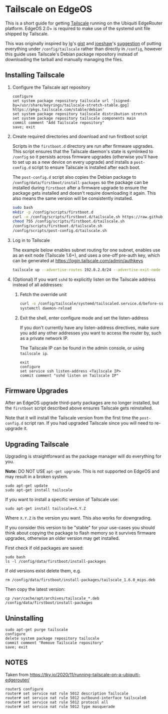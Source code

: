 # Tailscale on EdgeOS

This is a short guide for getting [Tailscale](https://tailscale.com/) running on the Ubiquiti EdgeRouter platform. EdgeOS 2.0+ is required to make use of the systemd unit file shipped by Tailscale.

This was originally inspired by [lg](https://github.com/lg)'s [gist](https://gist.github.com/lg/6f80593bd55ca9c9cf886da169a972c3) and [joeshaw](https://github.com/joeshaw)'s [suggestion](https://gist.github.com/lg/6f80593bd55ca9c9cf886da169a972c3#gistcomment-3578594) of putting everything under `/config/tailscale` rather than directly in `/config`, however this guide uses Tailscale's Debian package repository instead of downloading the tarball and manually managing the files.

## Installing Tailscale

1. Configure the Tailscale apt repository

    ```
    configure
    set system package repository tailscale url '[signed-by=/usr/share/keyrings/tailscale-stretch-stable.gpg] https://pkgs.tailscale.com/stable/debian'
    set system package repository tailscale distribution stretch
    set system package repository tailscale components main
    commit comment "Add Tailscale repository"
    save; exit
    ```

2. Create required directories and download and run firstboot script

    Scripts in the `firstboot.d` directory are run after firmware upgrades.
    This script ensures that the Tailscale daemon's state is symlinked to
    `/config` so it persists across firmware upgrades (otherwise you'll have to
    set up as a new device on every upgrade) and installs a `post-config.d`
    script to ensure Tailscale is installed after each boot.

    The `post-config.d` script also copies the Debian package to
    `/config/data/firstboot/install-packages` so the package can be installed
    during `firstboot` after a firmware upgrade to ensure the package gets
    installed and doesn't require downloading it again. This also means the
    same version will be consistently installed.

    ```sh
    sudo bash
    mkdir -p /config/scripts/firstboot.d
    curl -o /config/scripts/firstboot.d/tailscale.sh https://raw.githubusercontent.com/jamesog/tailscale-edgeos/main/firstboot.d/tailscale.sh
    chmod 755 /config/scripts/firstboot.d/tailscale.sh
    /config/scripts/firstboot.d/tailscale.sh
    /config/scripts/post-config.d/tailscale.sh
    ```

3. Log in to Tailscale

    The example below enables subnet routing for one subnet, enables use as an exit node (Tailscale 1.6+), and uses a one-off pre-auth key, which can be generated at https://login.tailscale.com/admin/authkeys

    ```sh
    tailscale up --advertise-routes 192.0.2.0/24 --advertise-exit-node --authkey tskey-XXX
    ```

4. (Optional) If you want `sshd` to explicitly listen on the Tailscale address instead of all addresses:

    1. Fetch the override unit

        ```sh
        curl -o /config/tailscale/systemd/tailscaled.service.d/before-ssh.conf https://raw.githubusercontent.com/jamesog/tailscale-edgeos/main/tailscaled.service.d/before-ssh.conf
        systemctl daemon-reload
        ```

    2. Exit the shell, enter configure mode and set the listen-address

        If you don't currently have any listen-address directives, make sure you add any other addresses you want to access the router by, such as a private network IP.

        The Tailscale IP can be found in the admin console, or using `tailscale ip`.

        ```
        exit
        configure
        set service ssh listen-address <Tailscale IP>
        commit comment "sshd listen on Tailscale IP"
        ```


## Firmware Upgrades

After an EdgeOS upgrade third-party packages are no longer installed, but the
`firstboot` script described above ensures Tailscale gets reinstalled.

Note that it will install the Tailscale version from the first time the
`post-config.d` script ran. If you had upgraded Tailscale since you will need
to re-upgrade it.

## Upgrading Tailscale

Upgrading is straightforward as the package manager will do everything for you.

**Note:** DO NOT USE `apt-get upgrade`. This is not supported on EdgeOS and may
result in a broken system.

```
sudo apt-get update
sudo apt-get install tailscale
```

If you want to install a specific version of Tailscale use:

```
sudo apt-get install tailscale=X.Y.Z
```

Where `X.Y.Z` is the version you want. This also works for downgrading.

If you consider this version to be "stable" for your use-cases you should think
about copying the package to flash memory so it survives firmware upgrades,
otherwise an older version may get installed.

First check if old packages are saved:

```
sudo bash
ls -l /config/data/firstboot/install-packages
```

If old versions exist delete them, e.g.

```
rm /config/data/firstboot/install-packages/tailscale_1.6.0_mips.deb
```

Then copy the latest version:

```
cp /var/cache/apt/archives/tailscale_*.deb /config/data/firstboot/install-packages
```

## Uninstalling

```
sudo apt-get purge tailscale
configure
delete system package repository tailscale
commit comment "Remove Tailscale repository"
save; exit
```

## NOTES
Taken from https://tky.io/2020/11/running-tailscale-on-a-ubiquiti-edgerouter/
```
router$ configure
router# set service nat rule 5012 description Tailscale
router# set service nat rule 5012 outbound-interface tailscale0
router# set service nat rule 5012 protocol all
router# set service nat rule 5012 type masquerade
```
